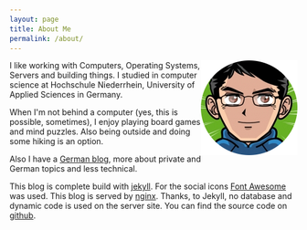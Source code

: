 ```yaml
---
layout: page
title: About Me
permalink: /about/
---
```


<div style="float: right">
	<img src="/assets/me.png" alt="This is me :D">
</div>
I like working with Computers, Operating Systems, Servers and building things. I studied in computer science at Hochschule Niederrhein, University of Applied Sciences in Germany.

When I'm not behind a computer (yes, this is possible, sometimes), I enjoy playing board games and mind puzzles. Also being outside and doing some hiking is an option.

Also I have a [German blog](https://sangyye.de), more about private and German topics and less technical. 

This blog is complete build with [jekyll](http://jekyllrb.com/). For the social icons [Font Awesome](https://fortawesome.github.io/Font-Awesome/) was used. This blog is served by [nginx](http://nginx.org). Thanks, to Jekyll, no database and dynamic code is used on the server site. You can find the source code on [github](https://github.com/sangyye/uberblock).